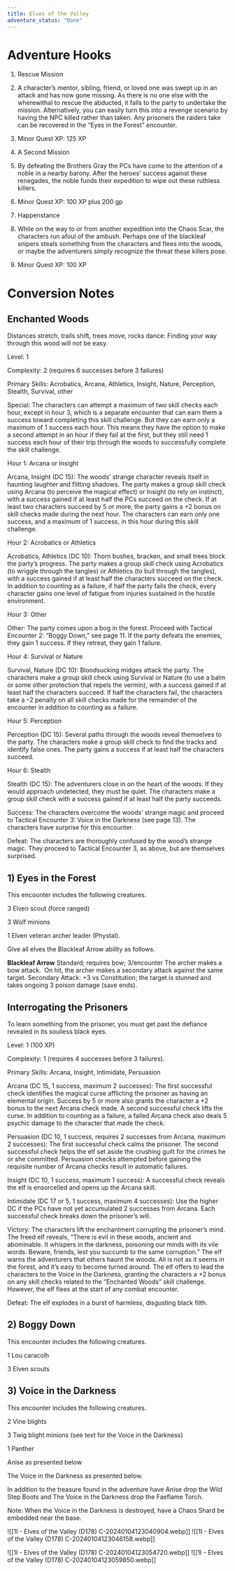 ```yaml
---
title: Elves of the Valley
adventure_status: "Done"
---
```





# Adventure Hooks

1. Rescue Mission

1. A character’s mentor, sibling, friend, or loved one was swept up in an attack and has now gone missing. As there is no one else with the wherewithal to rescue the abducted, it falls to the party to undertake the mission. Alternatively, you can easily turn this into a revenge scenario by having the NPC killed rather than taken. Any prisoners the raiders take can be recovered in the “Eyes in the Forest” encounter.
2. Minor Quest XP: 125 XP

1. A Second Mission

1. By defeating the Brothers Gray the PCs have come to the attention of a noble in a nearby barony. After the heroes’ success against these renegades, the noble funds their expedition to wipe out these ruthless killers.
2. Minor Quest XP: 100 XP plus 200 gp

1. Happenstance

1. While on the way to or from another expedition into the Chaos Scar, the characters run afoul of the ambush. Perhaps one of the blackleaf snipers steals something from the characters and flees into the woods, or maybe the adventurers simply recognize the threat these killers pose.
2. Minor Quest XP: 100 XP

# Conversion Notes

## Enchanted Woods

Distances stretch, trails shift, trees move, rocks dance: Finding your way through this wood will not be easy.

Level: 1

Complexity: 2 (requires 6 successes before 3 failures)

Primary Skills: Acrobatics, Arcana, Athletics, Insight, Nature, Perception, Stealth, Survival, other

Special: The characters can attempt a maximum of two skill checks each hour, except in hour 3, which is a separate encounter that can earn them a success toward completing this skill challenge. But they can earn only a maximum of 1 success each hour. This means they have the option to make a second attempt in an hour if they fail at the first, but they still need 1 success each hour of their trip through the woods to successfully complete the skill challenge.

Hour 1: Arcana or Insight

Arcana, Insight (DC 15): The woods’ strange character reveals itself in haunting laughter and flitting shadows. The party makes a group skill check using Arcana (to perceive the magical effect) or Insight (to rely on instinct), with a success gained if at least half the PCs succeed on the check. If at least two characters succeed by 5 or more, the party gains a +2 bonus on skill checks made during the next hour. The characters can earn only one success, and a maximum of 1 success, in this hour during this skill challenge.

Hour 2: Acrobatics or Athletics

Acrobatics, Athletics (DC 10): Thorn bushes, bracken, and small trees block the party’s progress. The party makes a group skill check using Acrobatics (to wriggle through the tangles) or Athletics (to bull through the tangles), with a success gained if at least half the characters succeed on the check. In addition to counting as a failure, if half the party fails the check, every character gains one level of fatigue from injuries sustained in the hostile environment.

Hour 3: Other

Other: The party comes upon a bog in the forest. Proceed with Tactical Encounter 2: “Boggy Down,” see page 11. If the party defeats the enemies, they gain 1 success. If they retreat, they gain 1 failure.

Hour 4: Survival or Nature

Survival, Nature (DC 10): Bloodsucking midges attack the party. The characters make a group skill check using Survival or Nature (to use a balm or some other protection that repels the vermin), with a success gained if at least half the characters succeed. If half the characters fail, the characters take a –2 penalty on all skill checks made for the remainder of the encounter in addition to counting as a failure.

Hour 5: Perception

Perception (DC 15): Several paths through the woods reveal themselves to the party. The characters make a group skill check to find the tracks and identify false ones. The party gains a success if at least half the characters succeed.

Hour 6: Stealth

Stealth (DC 15): The adventurers close in on the heart of the woods. If they would approach undetected, they must be quiet. The characters make a group skill check with a success gained if at least half the party succeeds.

Success: The characters overcome the woods’ strange magic and proceed to Tactical Encounter 3: Voice in the Darkness (see page 13). The characters have surprise for this encounter.

Defeat: The characters are thoroughly confused by the wood’s strange magic. They proceed to Tactical Encounter 3, as above, but are themselves surprised.

## 1) Eyes in the Forest

This encounter includes the following creatures.

3 Elven scout (force ranged)

3 Wolf minions

1 Elven veteran archer leader (Phystal). 

Give all elves the Blackleaf Arrow ability as follows.

**Blackleaf Arrow**
Standard; requires bow; 3/encounter
The archer makes a bow attack.  On hit, the archer makes a secondary attack against the same target.
Secondary Attack: +3 vs Constitution; the target is stunned and takes ongoing 3 poison damage (save ends).

## Interrogating the Prisoners

To learn something from the prisoner, you must get past the defiance revealed in its soulless black eyes.

Level: 1 (100 XP)

Complexity: 1 (requires 4 successes before 3 failures).

Primary Skills: Arcana, Insight, Intimidate, Persuasion

Arcana (DC 15, 1 success, maximum 2 successes): The first successful check identifies the magical curse afflicting the prisoner as having an elemental origin. Success by 5 or more also grants the character a +2 bonus to the next Arcana check made. A second successful check lifts the curse. In addition to counting as a failure, a failed Arcana check also deals 5 psychic damage to the character that made the check.

Persuasion (DC 10, 1 success, requires 2 successes from Arcana, maximum 2 successes): The first successful check calms the prisoner. The second successful check helps the elf set aside the crushing guilt for the crimes he or she committed. Persuasion checks attempted before gaining the requisite number of Arcana checks result in automatic failures.

Insight (DC 10, 1 success, maximum 1 success): A successful check reveals the elf is ensorcelled and opens up the Arcana skill.

Intimidate (DC 17 or 5, 1 success, maximum 4 successes): Use the higher DC if the PCs have not yet accumulated 2 successes from Arcana. Each successful check breaks down the prisoner’s will.

Victory: The characters lift the enchantment corrupting the prisoner’s mind. The freed elf reveals, “There is evil in these woods, ancient and abominable. It whispers in the darkness, poisoning our minds with its vile words. Beware, friends, lest you succumb to the same corruption.” The elf warns the adventurers that others haunt the woods. All is not as it seems in the forest, and it’s easy to become turned around. The elf offers to lead the characters to the Voice in the Darkness, granting the characters a +2 bonus on any skill checks related to the “Enchanted Woods” skill challenge. However, the elf flees at the start of any combat encounter.

Defeat: The elf explodes in a burst of harmless, disgusting black filth.

## 2) Boggy Down

This encounter includes the following creatures.

1 Lou caracolh

3 Elven scouts

## 3) Voice in the Darkness

This encounter includes the following creatures.

2 Vine blights

3 Twig blight minions (see text for the Voice in the Darkness)

1 Panther

Anise as presented below

The Voice in the Darkness as presented below.

In addition to the treasure found in the adventure have Anise drop the Wild Step Boots and The Voice in the Darkness drop the Faeflame Torch.

Note: When the Voice in the Darkness is destroyed, have a Chaos Shard be embedded near the base.

![[1I - Elves of the Valley (D178) C-20240104123040904.webp]]
![[1I - Elves of the Valley (D178) C-20240104123046158.webp]]

![[1I - Elves of the Valley (D178) C-20240104123054720.webp]]
![[1I - Elves of the Valley (D178) C-20240104123059850.webp]]